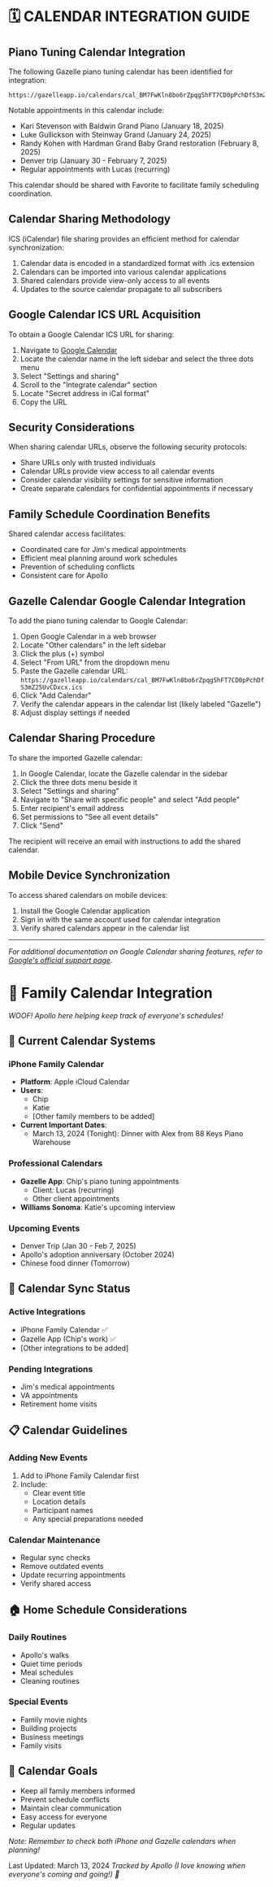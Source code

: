 # 🗓️ CALENDAR INTEGRATION GUIDE

## Piano Tuning Calendar Integration

The following Gazelle piano tuning calendar has been identified for integration:
```
https://gazelleapp.io/calendars/cal_BM7FwKln8bo6rZpqgShFT7CD0pPchDfS3mZ25UvCDxcx.ics
```

Notable appointments in this calendar include:
- Kari Stevenson with Baldwin Grand Piano (January 18, 2025)
- Luke Gullickson with Steinway Grand (January 24, 2025)
- Randy Kohen with Hardman Grand Baby Grand restoration (February 8, 2025)
- Denver trip (January 30 - February 7, 2025)
- Regular appointments with Lucas (recurring)

This calendar should be shared with Favorite to facilitate family scheduling coordination.

## Calendar Sharing Methodology

ICS (iCalendar) file sharing provides an efficient method for calendar synchronization:

1. Calendar data is encoded in a standardized format with .ics extension
2. Calendars can be imported into various calendar applications
3. Shared calendars provide view-only access to all events
4. Updates to the source calendar propagate to all subscribers

## Google Calendar ICS URL Acquisition

To obtain a Google Calendar ICS URL for sharing:

1. Navigate to [Google Calendar](https://calendar.google.com/) 
2. Locate the calendar name in the left sidebar and select the three dots menu
3. Select "Settings and sharing"
4. Scroll to the "Integrate calendar" section 
5. Locate "Secret address in iCal format" 
6. Copy the URL

## Security Considerations

When sharing calendar URLs, observe the following security protocols:

- Share URLs only with trusted individuals
- Calendar URLs provide view access to all calendar events
- Consider calendar visibility settings for sensitive information
- Create separate calendars for confidential appointments if necessary

## Family Schedule Coordination Benefits

Shared calendar access facilitates:
- Coordinated care for Jim's medical appointments
- Efficient meal planning around work schedules
- Prevention of scheduling conflicts
- Consistent care for Apollo

## Gazelle Calendar Google Calendar Integration

To add the piano tuning calendar to Google Calendar:

1. Open Google Calendar in a web browser
2. Locate "Other calendars" in the left sidebar
3. Click the plus (+) symbol
4. Select "From URL" from the dropdown menu
5. Paste the Gazelle calendar URL: `https://gazelleapp.io/calendars/cal_BM7FwKln8bo6rZpqgShFT7CD0pPchDfS3mZ25UvCDxcx.ics`
6. Click "Add Calendar"
7. Verify the calendar appears in the calendar list (likely labeled "Gazelle")
8. Adjust display settings if needed

## Calendar Sharing Procedure

To share the imported Gazelle calendar:

1. In Google Calendar, locate the Gazelle calendar in the sidebar
2. Click the three dots menu beside it
3. Select "Settings and sharing"
4. Navigate to "Share with specific people" and select "Add people"
5. Enter recipient's email address
6. Set permissions to "See all event details"
7. Click "Send"

The recipient will receive an email with instructions to add the shared calendar.

## Mobile Device Synchronization

To access shared calendars on mobile devices:
1. Install the Google Calendar application
2. Sign in with the same account used for calendar integration
3. Verify shared calendars appear in the calendar list

---

*For additional documentation on Google Calendar sharing features, refer to [Google's official support page](https://support.google.com/calendar/answer/37648?hl=en).*

# 📱 Family Calendar Integration
*WOOF! Apollo here helping keep track of everyone's schedules!*

## 📅 Current Calendar Systems
### iPhone Family Calendar
- **Platform**: Apple iCloud Calendar
- **Users**: 
  - Chip
  - Katie
  - [Other family members to be added]
- **Current Important Dates**:
  - March 13, 2024 (Tonight): Dinner with Alex from 88 Keys Piano Warehouse

### Professional Calendars
- **Gazelle App**: Chip's piano tuning appointments
  - Client: Lucas (recurring)
  - Other client appointments
- **Williams Sonoma**: Katie's upcoming interview

### Upcoming Events
- Denver Trip (Jan 30 - Feb 7, 2025)
- Apollo's adoption anniversary (October 2024)
- Chinese food dinner (Tomorrow)

## 🔄 Calendar Sync Status
### Active Integrations
- iPhone Family Calendar ✅
- Gazelle App (Chip's work) ✅
- [Other integrations to be added]

### Pending Integrations
- Jim's medical appointments
- VA appointments
- Retirement home visits

## 📋 Calendar Guidelines
### Adding New Events
1. Add to iPhone Family Calendar first
2. Include:
   - Clear event title
   - Location details
   - Participant names
   - Any special preparations needed

### Calendar Maintenance
- Regular sync checks
- Remove outdated events
- Update recurring appointments
- Verify shared access

## 🏠 Home Schedule Considerations
### Daily Routines
- Apollo's walks
- Quiet time periods
- Meal schedules
- Cleaning routines

### Special Events
- Family movie nights
- Building projects
- Business meetings
- Family visits

## 🎯 Calendar Goals
- Keep all family members informed
- Prevent schedule conflicts
- Maintain clear communication
- Easy access for everyone
- Regular updates

*Note: Remember to check both iPhone and Gazelle calendars when planning!*

Last Updated: March 13, 2024
*Tracked by Apollo (I love knowing when everyone's coming and going!) 🐾* 